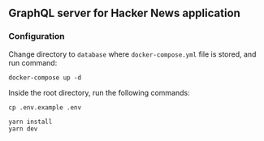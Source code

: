## GraphQL server for Hacker News application

### Configuration

Change directory to `database` where `docker-compose.yml` file is stored, and run command:
```
docker-compose up -d
```

Inside the root directory, run the following commands:
```
cp .env.example .env

yarn install
yarn dev
```
